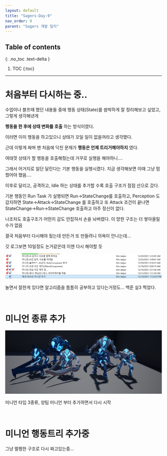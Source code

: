 ```yaml
---
layout: default
title: "Sagers-Day-9"
nav_order: 9
parent: "Sagers 개발 일지"
---
```


## Table of contents
{: .no_toc .text-delta }

1. TOC
{:toc}

---

# 처음부터 다시하는 중..

수업이나 블프때 했던 내용들 중에 행동 상태(State)를 쌈박하게 잘 정리해보고 싶었고, 그렇게 생각해낸게 <br/>

**행동을 한 후에 상태 변화를 호출** 하는 방식이였다.<br/>

이러면 이미 행동을 하고있으니 상태가 꼬일 일이 없을꺼라고 생각했다.<br/>

근데 이렇게 짜며 맨 처음에 닥친 문제가 **행동은 언제 트리거해야하지** 였다.<br/>

여태껏 상태가 할 행동을 호출해줬는데 거꾸로 실행을 해야하니....<br/>

그래서 어거지로 일단 달린다는 기본 행동을 실행시켰다. 지금 생각해보면 이때 그냥 멈췄어야 했음....<br/>

이후로 달리고, 공격하고, Idle 하는 상태를 추가할 수록 호출 구조가 점점 산으로 갔다. <br/>

기본 행동인 Run Task 가 실행되면 Run->StateChange를 호출하고, Perception 도 감지하면 State->Attack->StateChange 를 호출하고 또 Attack 조건이 끝나면 StateChange->Run->StateChange 호출하고 아주 정신이 없다.<br/>

나조차도 호출구조가 어떤지 감도 안잡혀서 손을 놔버렸다. 이 망한 구조는 더 쌓아올릴수가 없음<br/>

결국 처음부터 다시해야 됬는데 만든거 또 만들려니 의욕이 안나는데...<br/>

깃 로그보면 10일정도 논거같은데 이젠 다시 해야할 듯<br/>

<img src="/images/Unreal/Sagers/sagers_9_1.PNG" width = 700px><br/>

놀면서 잘한게 있다면 알고리즘을 틈틈히 공부하고 있다는거정도... 백준 실3 찍었다.<br/>

<br/>

# 미니언 종류 추가

<img src="/images/Unreal/Sagers/sagers_9_2.PNG" width = 700px><br/>

미니언 타입 3종류, 양팀 미니언 부터 추가하면서 다시 시작<br/>

<br/>

# 미니언 행동트리 추가중

그냥 멀쩡한 구조로 다시 짜고있는중...<br/>

<br/>